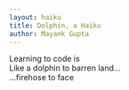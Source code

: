 ```yaml
---
layout: haiku
title: Dolphin, a Haiku
author: Mayank Gupta
---
```


Learning to code is<br>
Like a dolphin to barren land...<br>
...firehose to face<br>
